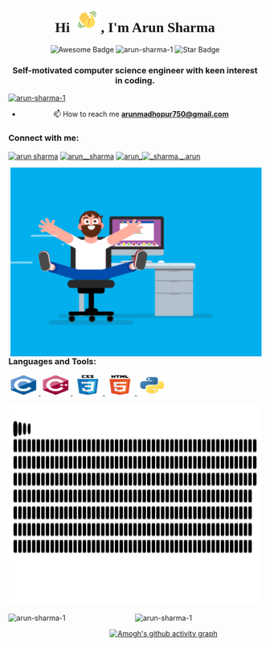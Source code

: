  <h1 align="center" style="font-family: cursive;" >Hi <img src="Wave.gif" height="50px" width="55px">, I'm Arun Sharma</h1>
 <div align="center">

<img src="https://cdn.rawgit.com/sindresorhus/awesome/d7305f38d29fed78fa85652e3a63e154dd8e8829/media/badge.svg" alt="Awesome Badge"/>
<img src="https://komarev.com/ghpvc/?username=arun-sharma-1&label=Profile%20views&color=0e75b6&style=flat" alt="arun-sharma-1" /> 
<img src="https://img.shields.io/static/v1?label=%F0%9F%8C%9F&message=If%20Useful&style=style=flat&color=BC4E99" alt="Star Badge"/>
  
 
<h3 align="center">Self-motivated computer science engineer with keen interest in coding.</h3>

<p align="left" style="display:block;"> <a href="https://github.com/ryo-ma/github-profile-trophy"><img src="https://github-profile-trophy.vercel.app/?username=arun-sharma-1" alt="arun-sharma-1" /></a> </p>

- 📫 How to reach me **arunmadhopur750@gmail.com**

<h3 align="left">Connect with me:</h3>
<p align="left">
<a href="https://linkedin.com/in/arun sharma" target="blank"><img align="center" src="https://raw.githubusercontent.com/rahuldkjain/github-profile-readme-generator/master/src/images/icons/Social/linked-in-alt.svg" alt="arun sharma" height="30" width="40" /></a>
<a href="https://www.hackerrank.com/arun__sharma" target="blank"><img align="center" src="https://raw.githubusercontent.com/rahuldkjain/github-profile-readme-generator/master/src/images/icons/Social/hackerrank.svg" alt="arun__sharma" height="30" width="40" /></a>
<a href="https://www.leetcode.com/arun_" target="blank"><img align="center" src="https://raw.githubusercontent.com/rahuldkjain/github-profile-readme-generator/master/src/images/icons/Social/leet-code.svg" alt="arun_" height="30" width="40" /></a><a href="https://instagram.com/_sharma._.arun" target="blank"><img align="center" src="https://raw.githubusercontent.com/rahuldkjain/github-profile-readme-generator/master/src/images/icons/Social/instagram.svg" alt="_sharma._.arun" height="30" width="40" /></a>
</p>
</p>
 <img align="right" alt="Coding" width="500"  src="coder.gif">


<h3 align="left">Languages and Tools:</h3>
<p align="left"> <a href="https://www.cprogramming.com/" target="_blank"> <img src="https://raw.githubusercontent.com/devicons/devicon/master/icons/c/c-original.svg" alt="c" width="60" height="40"/> </a> <a href="https://www.w3schools.com/cpp/" target="_blank"> 
<img src="https://raw.githubusercontent.com/devicons/devicon/master/icons/cplusplus/cplusplus-original.svg" alt="cplusplus" width="60" height="40"/> </a> <a href="https://www.w3schools.com/css/" target="_blank"> <img src="https://raw.githubusercontent.com/devicons/devicon/master/icons/css3/css3-original-wordmark.svg" alt="css3" width="60" height="40"/> </a> <a href="https://www.w3.org/html/" target="_blank"> <img src="https://raw.githubusercontent.com/devicons/devicon/master/icons/html5/html5-original-wordmark.svg" alt="html5" width="60" height="40"/> </a> <a href="https://www.python.org" target="_blank"> <img src="https://raw.githubusercontent.com/devicons/devicon/master/icons/python/python-original.svg" alt="python" width="60" height="40"/> </a> </p>
   
 <img  alt="Coding" height="400" src="github-contribution-grid-snake.svg"><br />
<p><img align="left" height="190"  src="https://github-readme-stats.vercel.app/api/top-langs?username=arun-sharma-1&show_icons=true&locale=en&layout=compact" alt="arun-sharma-1" /></p>

<img width="400" src="https://github-readme-stats.vercel.app/api?username=arun-sharma-1&show_icons=true&locale=en" alt="arun-sharma-1" />


[![Amogh's github activity graph](https://activity-graph.herokuapp.com/graph?username=arun-sharma-1&bg_color=000000&color=3620f7&line=5a0c99&point=1adbce&area=true&hide_border=true)](https://github.com/ashutosh00710/github-readme-activity-graph)

 
